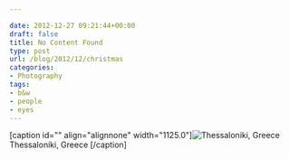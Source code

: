 ```yaml
---

date: 2012-12-27 09:21:44+00:00
draft: false
title: No Content Found
type: post
url: /blog/2012/12/christmas
categories:
- Photography
tags:
- b&w
- people
- eyes
---
```


[caption id="" align="alignnone" width="1125.0"]![ Thessaloniki, Greece ](/images/2012-12-27-201212christmas/8313015131_5f6cff8fe4_o.jpg)
 Thessaloniki, Greece [/caption]
